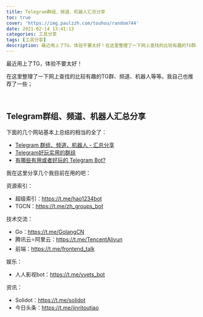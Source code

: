 ```yaml
---
title: Telegram群组、频道、机器人汇总分享
toc: true
cover: 'https://img.paulzzh.com/touhou/random?44'
date: 2021-02-14 13:41:13
categories: 工具分享
tags: [工具分享]
description: 最近用上了TG，体验不要太好！在这里整理了一下网上查找的比较有趣的TG群、频道、机器人等等。我自己也推荐了一些；
---
```


最近用上了TG，体验不要太好！

在这里整理了一下网上查找的比较有趣的TG群、频道、机器人等等。我自己也推荐了一些；

<br/>

<!--more-->

## **Telegram群组、频道、机器人汇总分享**

下面的几个网站基本上总结的相当的全了：

-   [Telegram 群组、频道、机器人 - 汇总分享](https://congcong0806.github.io/2018/04/24/Telegram)
-   [Telegram好玩实用的群组](https://www.izheteng.site/2019/09/21/2019-09-21-Telegram%E5%A5%BD%E7%8E%A9%E5%AE%9E%E7%94%A8%E7%9A%84%E7%BE%A4%E7%BB%84/)
-   [有哪些有用或者好玩的 Telegram Bot?](https://www.zhihu.com/question/44331315)

我在这里分享几个我目前在用的吧：

资源索引：

-   超级索引：https://t.me/hao1234bot
-   TGCN：https://t.me/zh_groups_bot

技术交流：

-   Go：https://t.me/GolangCN
-   腾讯云⭐阿里云：https://t.me/TencentAliyun
-   前端：https://t.me/frontend_talk

娱乐：

-   人人影视bot：https://t.me/yyets_bot

资讯：

-   Solidot：https://t.me/solidot
-   今日头条：https://t.me/jinritoutiao


<br/>
